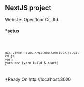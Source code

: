 ## NextJS project

Website: Openfloor Co,.ltd.

#### \*setup

<code>

    git clone https://github.com/iduk/js.git
    cd js
    yarn
    yarn dev (yarn build & start)

</code>

\*Ready On http://localhost:3000
